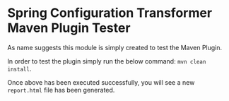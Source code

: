 # Spring Configuration Transformer Maven Plugin Tester

As name suggests this module is simply created to test the Maven Plugin.

In order to test the plugin simply run the below command:
`mvn clean install`.

Once above has been executed successfully, you will see a new `report.html` file has been generated. 